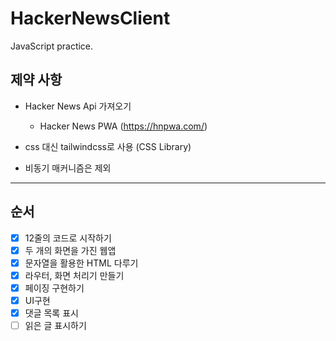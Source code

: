 # HackerNewsClient

JavaScript practice.

## 제약 사항

- Hacker News Api 가져오기

  - Hacker News PWA (https://hnpwa.com/)

- css 대신 tailwindcss로 사용 (CSS Library)
- 비동기 매커니즘은 제외

---

## 순서

- [x] 12줄의 코드로 시작하기
- [x] 두 개의 화면을 가진 웹앱
- [x] 문자열을 활용한 HTML 다루기
- [x] 라우터, 화면 처리기 만들기
- [x] 페이징 구현하기
- [x] UI구현
- [x] 댓글 목록 표시
- [ ] 읽은 글 표시하기
